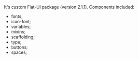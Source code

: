 It's custom Flat-UI package (version 2.1.1). Components included:

* fonts;
* icon-font;
* variables;
* mixins;
* scaffolding;
* type;
* buttons;
* spaces;